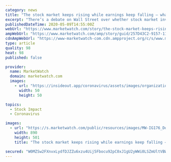 ```yaml
---
category: news
title: "The stock market keeps rising while earnings keep falling — what if stocks are right?"
excerpt: "There’s a debate on Wall Street over whether stock market investors know something that the rest of America doesn’t when it comes to what a"
publishedDateTime: 2020-05-09T14:55:00Z
webUrl: "https://www.marketwatch.com/story/the-stock-market-keeps-rising-while-earnings-keep-falling-what-if-stocks-are-right-2020-05-09?mod=darrell-delamaide"
ampWebUrl: "https://www.marketwatch.com/amp/story/guid/257D43C2-9157-11EA-9208-AF2E6FA5B5BC"
cdnAmpWebUrl: "https://www-marketwatch-com.cdn.ampproject.org/c/s/www.marketwatch.com/amp/story/guid/257D43C2-9157-11EA-9208-AF2E6FA5B5BC"
type: article
quality: 98
heat: 98
published: false

provider:
  name: MarketWatch
  domain: marketwatch.com
  images:
    - url: "https://insideout.app/coronavirus/assets/images/organizations/marketwatch.com-50x50.jpg"
      width: 50
      height: 50

topics:
  - Stock Impact
  - Coronavirus

images:
  - url: "https://s.marketwatch.com/public/resources/images/MW-IG176_DocBro_ZH_20200508152409.jpg"
    width: 890
    height: 501
    title: "The stock market keeps rising while earnings keep falling — what if stocks are right?"

secured: "W0MZSw2FXnvxLydfDJZZu6xzu4Uij5Fbocu92pC0xJ1gU2yWWi0LSZmUltVBWszSYatfrsRAiBpnAKyRqbS1ZJsmM0bZyH2AxmkQc9oJQ1l1mTWHqwxv5dpW/QMKkprbD6euHqCPTFFhPn3HJFy0XYSHSTpvVzE/sz1wPmobfowPFpNRIXJGocRLeTEjRUhvNzXEZdiAVzNW3/WxLANNtkSf6LsmVY3h6MaNwJ55cnNOybtntVN/db+EbGPasm/5iaTFfIfwJiPYtR5oUROX/UKlZbyQHjaRDCx5q2SiKy8eJCeKOWlPxUs/BpKOOdNb;iyi71yFt3HU38wX8RP9IEA=="
---
```



